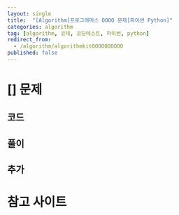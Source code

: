 ```yaml
---
layout: single
title:  "[Algorithm]프로그래머스 OOOO 문제[파이썬 Python]"
categories: algorithm
tag: [algorithm, 코테, 코딩테스트, 파이썬, python]
redirect_from:
  - /algorithm/algorithmkitOOOOOOOOOO
published: false
---
```


# [] 문제
## 코드
## 풀이
## 추가


# 참고 사이트
